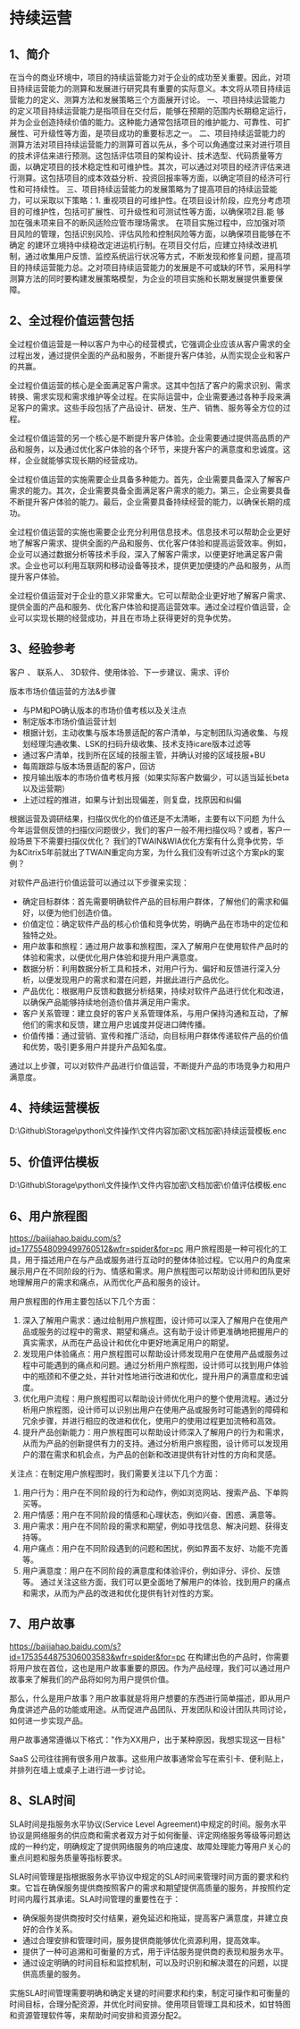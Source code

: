 # 持续运营

## 1、简介
在当今的商业环境中，项目的持续运营能力对于企业的成功至关重要。因此，对项目持续运营能力的测算和发展进行研究具有重要的实际意义。本文将从项目持续运营能力的定义、测算方法和发展策略三个方面展开讨论。
一、项目持续运营能力的定义项目持续运营能力是指项目在交付后，能够在预期的范围内长期稳定运行，并为企业创造持续价值的能力。这种能力通常包括项目的维护能力、可靠性、可扩展性、可升级性等方面，是项目成功的重要标志之一。
二、项目持续运营能力的测算方法对项目持续运营能力的测算可首以先从，多个可以角通度过来对进行项目的技术评估来进行预测。这包括评估项目的架构设计、技术选型、代码质量等方面，以确定项目的技术稳定性和可维护性。其次，可以通过对项目的经济评估来进行测算。这包括项目的成本效益分析、投资回报率等方面，以确定项目的经济可行性和可持续性。
三、项目持续运营能力的发展策略为了提高项目的持续运营能力，可以采取以下策略：1. 重视项目的可维护性。在项目设计阶段，应充分考虑项目的可维护性，包括可扩展性、可升级性和可测试性等方面，以确保项2目.能 够加在强未项来目不的断风适险应管市理场需求。
在项目实施过程中，应加强对项目风险的管理，包括识别风险、评估风险和控制风险等方面，以确保项目能够在不确定 的建环立境持中续稳改定进运机行制。在项目交付后，应建立持续改进机制，通过收集用户反馈、监控系统运行状况等方式，不断发现和修复问题，提高项目的持续运营能力总。之对项目持续运营能力的发展是不可或缺的环节，采用科学测算方法的同时要构建发展策略模型，为企业的项目实施和长期发展提供重要保障。

## 2、全过程价值运营包括
全过程价值运营是一种以客户为中心的经营模式，它强调企业应该从客户需求的全过程出发，通过提供全面的产品和服务，不断提升客户体验，从而实现企业和客户的共赢。

全过程价值运营的核心是全面满足客户需求。这其中包括了客户的需求识别、需求转换、需求实现和需求维护等全过程。在实际运营中，企业需要通过各种手段来满足客户的需求。这些手段包括了产品设计、研发、生产、销售、服务等全方位的过程。

全过程价值运营的另一个核心是不断提升客户体验。企业需要通过提供高品质的产品和服务，以及通过优化客户体验的各个环节，来提升客户的满意度和忠诚度。这样，企业就能够实现长期的经营成功。

全过程价值运营的实施需要企业具备多种能力。首先，企业需要具备深入了解客户需求的能力。其次，企业需要具备全面满足客户需求的能力。第三，企业需要具备不断提升客户体验的能力。最后，企业需要具备持续经营的能力，以确保长期的成功。

全过程价值运营的实施也需要企业充分利用信息技术。信息技术可以帮助企业更好地了解客户需求、提供全面的产品和服务、优化客户体验和提高运营效率。例如，企业可以通过数据分析等技术手段，深入了解客户需求，以便更好地满足客户需求。企业也可以利用互联网和移动设备等技术，提供更加便捷的产品和服务，从而提升客户体验。

全过程价值运营对于企业的意义非常重大。它可以帮助企业更好地了解客户需求、提供全面的产品和服务、优化客户体验和提高运营效率。通过全过程价值运营，企业可以实现长期的经营成功，并且在市场上获得更好的竞争优势。

## 3、经验参考
客户 、 联系人、 3D软件、使用体验、下一步建议、需求、评价

版本市场价值运营的方法&步骤
- 与PM和PO确认版本的市场价值考核以及关注点
- 制定版本市场价值运营计划
- 根据计划，主动收集与版本场景适配的客户清单，与定制团队沟通收集、与规划经理沟通收集、LSK的扫码升级收集、技术支持icare版本过滤等
- 通过客户清单，找到所在区域的技服主管，并确认对接的区域技服+BU
- 每周跟踪与版本场景适配的客户，回访
- 按月输出版本的市场价值考核月报（如果实际客户数偏少，可以适当延长beta以及运营期）
- 上述过程的推进，如果与计划出现偏差，则复盘，找原因和纠偏

根据运营及调研结果，扫描仪优化的价值还是不太清晰，主要有以下问题
为什么今年运营侧反馈的扫描仪问题很少，我们的客户一般不用扫描仪吗？或者，客户一般场景下不需要扫描仪优化？
我们的TWAIN&WIA优化方案有什么竞争优势，华为&Citrix5年前就出了TWAIN重定向方案，为什么我们没有听过这个方案pk的案例？

对软件产品进行价值运营可以通过以下步骤来实现：
- 确定目标群体：首先需要明确软件产品的目标用户群体，了解他们的需求和偏好，以便为他们创造价值。
- 价值定位：确定软件产品的核心价值和竞争优势，明确产品在市场中的定位和独特之处。
- 用户故事和旅程：通过用户故事和旅程图，深入了解用户在使用软件产品时的体验和需求，以便优化用户体验和提升用户满意度。
- 数据分析：利用数据分析工具和技术，对用户行为、偏好和反馈进行深入分析，以便发现用户的需求和潜在问题，并据此进行产品优化。
- 产品优化：根据用户反馈和数据分析结果，持续对软件产品进行优化和改进，以确保产品能够持续地创造价值并满足用户需求。
- 客户关系管理：建立良好的客户关系管理体系，与用户保持沟通和互动，了解他们的需求和反馈，建立用户忠诚度并促进口碑传播。
- 价值传播：通过营销、宣传和推广活动，向目标用户群体传递软件产品的价值和优势，吸引更多用户并提升产品知名度。

通过以上步骤，可以对软件产品进行价值运营，不断提升产品的市场竞争力和用户满意度。

## 4、持续运营模板
D:\Github\Storage\python\文件操作\文件内容加密\文档加密\持续运营模板.enc

## 5、价值评估模板
D:\Github\Storage\python\文件操作\文件内容加密\文档加密\价值评估模板.enc

## 6、用户旅程图
https://baijiahao.baidu.com/s?id=1775548099499760512&wfr=spider&for=pc
用户旅程图是一种可视化的工具，用于描述用户在与产品或服务进行互动时的整体体验过程。它以用户的角度来展示用户在不同阶段的行为、情感和需求。用户旅程图可以帮助设计师和团队更好地理解用户的需求和痛点，从而优化产品和服务的设计。

用户旅程图的作用主要包括以下几个方面：
1. 深入了解用户需求：通过绘制用户旅程图，设计师可以深入了解用户在使用产品或服务的过程中的需求、期望和痛点。这有助于设计师更准确地把握用户的真实需求，从而在产品设计和优化中更好地满足用户的期望。
2. 发现用户体验痛点：用户旅程图可以帮助设计师发现用户在使用产品或服务过程中可能遇到的痛点和问题。通过分析用户旅程图，设计师可以找到用户体验中的瓶颈和不便之处，并针对性地进行改进和优化，提升用户的满意度和忠诚度。
3. 优化用户流程：用户旅程图可以帮助设计师优化用户的整个使用流程。通过分析用户旅程图，设计师可以识别出用户在使用产品或服务时可能遇到的障碍和冗余步骤，并进行相应的改进和优化，使用户的使用过程更加流畅和高效。
4. 提升产品创新能力：用户旅程图可以帮助设计师深入了解用户的行为和需求，从而为产品的创新提供有力的支持。通过分析用户旅程图，设计师可以发现用户的潜在需求和机会点，为产品的创新和改进提供有针对性的方向和灵感。

关注点：在制定用户旅程图时，我们需要关注以下几个方面：
1. 用户行为：用户在不同阶段的行为和动作，例如浏览网站、搜索产品、下单购买等。
2. 用户情感：用户在不同阶段的情感和心理状态，例如兴奋、困惑、满意等。
3. 用户需求：用户在不同阶段的需求和期望，例如寻找信息、解决问题、获得支持等。
4. 用户痛点：用户在不同阶段遇到的问题和困扰，例如界面不友好、功能不完善等。
5. 用户满意度：用户在不同阶段的满意度和体验评价，例如评分、评价、反馈等。
通过关注这些方面，我们可以更全面地了解用户的体验，找到用户的痛点和需求，从而为产品的改进和优化提供有针对性的方案。

## 7、用户故事
https://baijiahao.baidu.com/s?id=1753544875306003583&wfr=spider&for=pc
在构建出色的产品时，你需要将用户放在首位，这也是用户故事重要的原因。作为产品经理，我们可以通过用户故事来了解我们的产品将如何为用户提供价值。

那么，什么是用户故事？用户故事就是将用户想要的东西进行简单描述，即从用户角度讲述产品的功能或用途。从而促进产品团队、开发团队和设计团队共同讨论，如何进一步实现产品。

用户故事通常遵循以下格式："作为XX用户，出于某种原因，我想实现这一目标"

SaaS 公司往往拥有很多用户故事。这些用户故事通常会写在索引卡、便利贴上，并排列在墙上或桌子上进行进一步讨论。

## 8、SLA时间
SLA时间是指服务水平协议(Service Level Agreement)中规定的时间。服务水平协议是网络服务的供应商和需求者双方对于如何衡量、评定网络服务等级等问题达成的一种约定，明确规定了提供网络服务的响应速度、故障处理能力等用户关心的重点问题和服务质量等指标要求。

SLA时间管理是指根据服务水平协议中规定的SLA时间来管理时间方面的要求和约束。它旨在确保服务提供商按照客户的需求和期望提供高质量的服务，并按照约定时间内履行其承诺。SLA时间管理的重要性在于：
- 确保服务提供商按时交付结果，避免延迟和拖延，提高客户满意度，并建立良好的合作关系。
- 通过合理安排和管理时间，服务提供商能够优化资源利用，提高效率。
- 提供了一种可追溯和可衡量的方式，用于评估服务提供商的表现和服务水平。
- 通过设定明确的时间目标和监控机制，可以及时识别和解决潜在的问题，以提供高质量的服务。

实施SLA时间管理需要明确和确定关键的时间要求和约束，制定可操作和可衡量的时间目标，合理分配资源，并优化时间安排。使用项目管理工具和技术，如甘特图和资源管理软件等，来帮助时间安排和资源分配2。